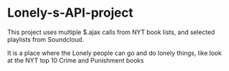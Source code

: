 # Lonely-s-API-project

This project uses multiple $.ajax calls from NYT book lists, and selected playlists from Soundcloud. 

It is a place where the Lonely people can go and do lonely things, like look at the NYT top 10 Crime and Punishment books 

